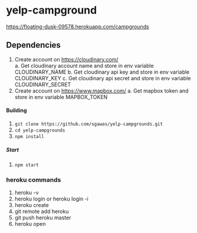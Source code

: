 # yelp-campground
https://floating-dusk-09578.herokuapp.com/campgrounds

## Dependencies
1. Create account on https://cloudinary.com/  
    a. Get cloudinary account name and store in env variable CLOUDINARY_NAME
    b. Get cloudinary api key and store in env variable CLOUDINARY_KEY
    c. Get cloudinary api secret and store in env variable CLOUDINARY_SECRET
2. Create account on https://www.mapbox.com/
    a. Get mapbox token and store in env variable MAPBOX_TOKEN

#### Building
1. `git clone https://github.com/sgawas/yelp-campgrounds.git`
2. `cd yelp-campgrounds`
3. `npm install`

##### Start
1. `npm start`

### heroku commands
1. heroku -v
2. heroku login or heroku login -i
3. heroku create
4. git remote add heroku <heroku git link>
5. git push heroku master
6. heroku open